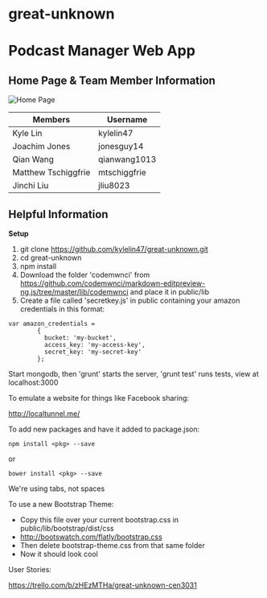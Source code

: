 # great-unknown
Podcast Manager Web App
======================

Home Page & Team Member Information
--------------------
![Home Page](http://i.imgur.com/bjOJIQp.png)

**Members**|**Username**
-----------|-------------
Kyle Lin   | kylelin47
Joachim Jones|jonesguy14
Qian Wang|qianwang1013
Matthew Tschiggfrie|mtschiggfrie
Jinchi Liu|jliu8023

Helpful Information
-----------------------
**Setup**

1. git clone https://github.com/kylelin47/great-unknown.git
2. cd great-unknown
3. npm install
4. Download the folder 'codemwnci' from https://github.com/codemwnci/markdown-editpreview-ng.js/tree/master/lib/codemwnci and place it in public/lib
5. Create a file called 'secretkey.js' in public containing your amazon credentials in this format:
```
var amazon_credentials = 
		{
		  bucket: 'my-bucket',
		  access_key: 'my-access-key',
		  secret_key: 'my-secret-key'
		};
```
Start mongodb, then 'grunt' starts the server, 'grunt test' runs tests, view at localhost:3000

To emulate a website for things like Facebook sharing:

http://localtunnel.me/

To add new packages and have it added to package.json:
```
npm install <pkg> --save
```
or
```
bower install <pkg> --save
```

We're using tabs, not spaces

To use a new Bootstrap Theme:
- Copy this file over your current bootstrap.css in public/lib/bootstrap/dist/css
- http://bootswatch.com/flatly/bootstrap.css
- Then delete bootstrap-theme.css from that same folder
- Now it should look cool

User Stories:

https://trello.com/b/zHEzMTHa/great-unknown-cen3031
